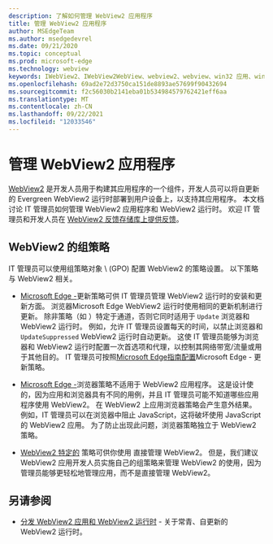 ```yaml
---
description: 了解如何管理 WebView2 应用程序
title: 管理 WebView2 应用程序
author: MSEdgeTeam
ms.author: msedgedevrel
ms.date: 09/21/2020
ms.topic: conceptual
ms.prod: microsoft-edge
ms.technology: webview
keywords: IWebView2、IWebView2WebView、webview2、webview、win32 应用、win32、edge、ICoreWebView2、ICoreWebView2Host、浏览器控件、边缘 html、企业、组策略、可管理性
ms.openlocfilehash: 69ad2e72d3750ca151de8893ae57699f90432694
ms.sourcegitcommit: f2c56030b2141eba01b534984579762421eff6aa
ms.translationtype: MT
ms.contentlocale: zh-CN
ms.lasthandoff: 09/22/2021
ms.locfileid: "12033546"
---
```

# <a name="managing-webview2-applications"></a>管理 WebView2 应用程序

[WebView2][WebView2Landing] 是开发人员用于构建其应用程序的一个组件，开发人员可以将自更新的 Evergreen WebView2 运行时部署到用户设备上，以支持其应用程序。  本文档讨论 IT 管理员如何管理 WebView2 应用程序和 WebView2 运行时。  欢迎 IT 管理员和开发人员在 [WebView2 反馈存储库上提供反馈][GithubMicrosoftedgeWebviewfeddback]。


## <a name="group-policies-for-webview2"></a>WebView2 的组策略

IT 管理员可以使用组策略对象 \ (GPO\) 配置 WebView2 的策略设置。  以下策略与 WebView2 相关。

*   [Microsoft Edge -][EdgeUpdatePolicies]更新策略可供 IT 管理员管理 WebView2 运行时的安装和更新方面。  浏览器Microsoft Edge WebView2 运行时使用相同的更新机制进行更新。  除非策略（如 ）特定于通道，否则它同时适用于 `Update` 浏览器和 WebView2 运行时。  例如，允许 IT 管理员设置每天的时间，以禁止浏览器和 `UpdateSuppressed` WebView2 运行时自动更新。  这使 IT 管理员能够为浏览器和 WebView2 运行时配置一次首选项和代理，以控制其网络带宽/流量或用于其他目的。  IT 管理员可按照[Microsoft Edge指南配置][ConfigureMicrosoftEdge]Microsoft Edge - 更新策略。

*   [Microsoft Edge -][EdgeBrowserPolicies]浏览器策略不适用于 WebView2 应用程序。  这是设计使的，因为应用和浏览器具有不同的用例，并且 IT 管理员可能不知道哪些应用程序使用 WebView2。  在 WebView2 上应用浏览器策略会产生意外结果。  例如，IT 管理员可以在浏览器中阻止 JavaScript，这将破坏使用 JavaScript 的 WebView2 应用。  为了防止出现此问题，浏览器策略独立于 WebView2 策略。

*   [WebView2 特定的][WebView2Policies] 策略可供你使用<!--dev, or admin?--> 直接管理 WebView2。  但是，我们建议 WebView2 应用开发人员实施自己的组策略来管理 WebView2 的使用，因为管理员能够更轻松地管理应用，而不是直接管理 WebView2。


## <a name="see-also"></a>另请参阅

*  [分发 WebView2 应用和 WebView2 运行时][Webview2ConceptsDistribution] - 关于常青、自更新的 WebView2 运行时。


<!-- links -->
[Webview2ConceptsDistribution]: ./distribution.md "分发 WebView2 应用和 WebView2 运行时|Microsoft Docs"
[WebView2Landing]: ../index.md "WebView2 Microsoft Edge预览 (简介) |Microsoft Docs"
<!-- external links -->
[EdgeUpdatePolicies]: /deployedge/microsoft-edge-update-policies "Microsoft Edge - 更新策略|Microsoft Docs"
[EdgeBrowserPolicies]: /deployedge/microsoft-edge-policies "Microsoft Edge - 浏览器策略|Microsoft Docs"
[ConfigureMicrosoftEdge]: /deployedge/configure-microsoft-edge "在Microsoft Edge上配置策略Windows |Microsoft Docs"
[WebView2Policies]: /deployedge/microsoft-edge-webview-policies "Microsoft EdgeWebView2 策略文档|Microsoft Docs"

[GithubMicrosoftedgeWebviewfeddback]: https://github.com/MicrosoftEdge/WebViewFeedback "WebView 反馈 - MicrosoftEdge/WebViewFeedback | GitHub"
